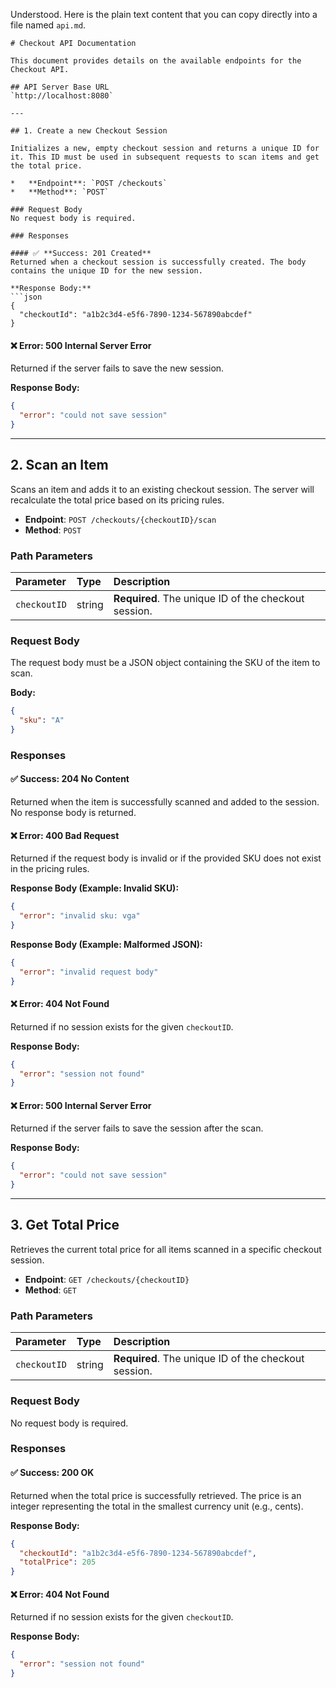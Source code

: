 Understood. Here is the plain text content that you can copy directly into a file named `api.md`.

````
# Checkout API Documentation

This document provides details on the available endpoints for the Checkout API.

## API Server Base URL
`http://localhost:8080`

---

## 1. Create a new Checkout Session

Initializes a new, empty checkout session and returns a unique ID for it. This ID must be used in subsequent requests to scan items and get the total price.

*   **Endpoint**: `POST /checkouts`
*   **Method**: `POST`

### Request Body
No request body is required.

### Responses

#### ✅ **Success: 201 Created**
Returned when a checkout session is successfully created. The body contains the unique ID for the new session.

**Response Body:**
```json
{
  "checkoutId": "a1b2c3d4-e5f6-7890-1234-567890abcdef"
}
````

#### ❌ **Error: 500 Internal Server Error**

Returned if the server fails to save the new session.

**Response Body:**

```json
{
  "error": "could not save session"
}
```

---

## 2. Scan an Item

Scans an item and adds it to an existing checkout session. The server will recalculate the total price based on its pricing rules.

- **Endpoint**: `POST /checkouts/{checkoutID}/scan`
- **Method**: `POST`

### Path Parameters

| Parameter    | Type   | Description                                          |
| :----------- | :----- | :--------------------------------------------------- |
| `checkoutID` | string | **Required**. The unique ID of the checkout session. |

### Request Body

The request body must be a JSON object containing the SKU of the item to scan.

**Body:**

```json
{
  "sku": "A"
}
```

### Responses

#### ✅ **Success: 204 No Content**

Returned when the item is successfully scanned and added to the session. No response body is returned.

#### ❌ **Error: 400 Bad Request**

Returned if the request body is invalid or if the provided SKU does not exist in the pricing rules.

**Response Body (Example: Invalid SKU):**

```json
{
  "error": "invalid sku: vga"
}
```

**Response Body (Example: Malformed JSON):**

```json
{
  "error": "invalid request body"
}
```

#### ❌ **Error: 404 Not Found**

Returned if no session exists for the given `checkoutID`.

**Response Body:**

```json
{
  "error": "session not found"
}
```

#### ❌ **Error: 500 Internal Server Error**

Returned if the server fails to save the session after the scan.

**Response Body:**

```json
{
  "error": "could not save session"
}
```

---

## 3. Get Total Price

Retrieves the current total price for all items scanned in a specific checkout session.

- **Endpoint**: `GET /checkouts/{checkoutID}`
- **Method**: `GET`

### Path Parameters

| Parameter    | Type   | Description                                          |
| :----------- | :----- | :--------------------------------------------------- |
| `checkoutID` | string | **Required**. The unique ID of the checkout session. |

### Request Body

No request body is required.

### Responses

#### ✅ **Success: 200 OK**

Returned when the total price is successfully retrieved. The price is an integer representing the total in the smallest currency unit (e.g., cents).

**Response Body:**

```json
{
  "checkoutId": "a1b2c3d4-e5f6-7890-1234-567890abcdef",
  "totalPrice": 205
}
```

#### ❌ **Error: 404 Not Found**

Returned if no session exists for the given `checkoutID`.

**Response Body:**

```json
{
  "error": "session not found"
}
```

```

```

